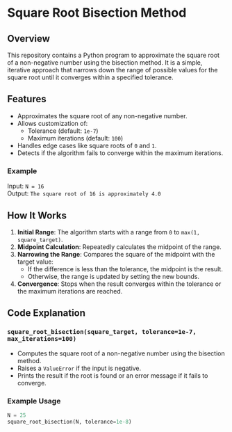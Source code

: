 # Square Root Bisection Method

## Overview
This repository contains a Python program to approximate the square root of a non-negative number using the bisection method. It is a simple, iterative approach that narrows down the range of possible values for the square root until it converges within a specified tolerance.

## Features
- Approximates the square root of any non-negative number.
- Allows customization of:
  - Tolerance (default: `1e-7`)
  - Maximum iterations (default: `100`)
- Handles edge cases like square roots of `0` and `1`.
- Detects if the algorithm fails to converge within the maximum iterations.


### Example
Input: `N = 16`  
Output: `The square root of 16 is approximately 4.0`

## How It Works
1. **Initial Range**: The algorithm starts with a range from `0` to `max(1, square_target)`.
2. **Midpoint Calculation**: Repeatedly calculates the midpoint of the range.
3. **Narrowing the Range**: Compares the square of the midpoint with the target value:
   - If the difference is less than the tolerance, the midpoint is the result.
   - Otherwise, the range is updated by setting the new bounds.
4. **Convergence**: Stops when the result converges within the tolerance or the maximum iterations are reached.

## Code Explanation
### `square_root_bisection(square_target, tolerance=1e-7, max_iterations=100)`
- Computes the square root of a non-negative number using the bisection method.
- Raises a `ValueError` if the input is negative.
- Prints the result if the root is found or an error message if it fails to converge.

### Example Usage
```python
N = 25
square_root_bisection(N, tolerance=1e-8)

